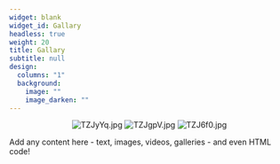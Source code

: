 ```yaml
---
widget: blank
widget_id: Gallary
headless: true
weight: 20
title: Gallary
subtitle: null
design:
  columns: "1"
  background:
    image: ""
    image_darken: ""
---
```

<center class="half">
    <img src="https://s4.ax1x.com/2021/12/19/TZJyYq.jpg" alt="TZJyYq.jpg" border="0"><img src="https://s4.ax1x.com/2021/12/19/TZJgpV.jpg" alt="TZJgpV.jpg" border="0"><img src="https://s4.ax1x.com/2021/12/19/TZJ6f0.jpg" alt="TZJ6f0.jpg" border="0">
</center>

Add any content here - text, images, videos, galleries - and even HTML code!